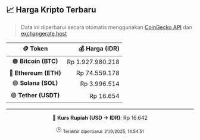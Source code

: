 

<!-- HARGA_KRIPTO -->
## 📈 Harga Kripto Terbaru

> Data ini diperbarui secara otomatis menggunakan [CoinGecko API](https://www.coingecko.com/) dan [exchangerate.host](https://exchangerate.host/)

<div align="center">

| 🪙 Token | 💰 Harga (IDR) |
|:------:|---------------:|
| 🟠 **Bitcoin (BTC)**   | Rp 1.927.980.218 |
| 🔵 **Ethereum (ETH)**  | Rp 74.559.178 |
| 🟣 **Solana (SOL)**    | Rp 3.996.514 |
| 🟢 **Tether (USDT)**   | Rp 16.654 |

---

💱 **Kurs Rupiah (USD → IDR)**: Rp 16.642

🕒 <sub>Terakhir diperbarui: 21/9/2025, 14.54.51</sub>

</div>
<!-- /HARGA_KRIPTO -->
